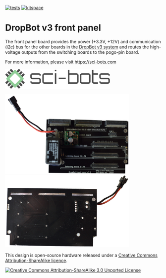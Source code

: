 [![tests](https://github.com/sci-bots/dropbot-front-panel.kicad/actions/workflows/build.yml/badge.svg)](https://github.com/sci-bots/dropbot-front-panel.kicad/actions/workflows/build.yml)
[![kitspace](https://img.shields.io/website?down_color=red&down_message=no&label=kitspace&up_color=sucess&up_message=ok&url=https%3A%2F%2Fkitspace.org%2Fboards%2Fgithub.com%2Fsci-bots%2Fdropbot-front-panel.kicad)](https://kitspace.org/boards/github.com/sci-bots/dropbot-front-panel.kicad)
# DropBot v3 front panel

The front panel board provides the power (+3.3V, +12V) and communication (i2c) bus for the other boards in the [DropBot v3 system][dropbot] and routes the high-voltage outputs from the switching boards to the pogo-pin board.

For more information, please visit https://sci-bots.com

[![Sci-Bots logo](docs/png/sci-bots-logo.png)][sci-bots]

[![front](docs/png/front-small.png)](png/front.png)
[![back](docs/png/back-small.png)](png/back.png)

This design is open-source hardware released under a [Creative Commons Attribution-ShareAlike licence][cc-by-sa].

[![Creative Commons Attribution-ShareAlike 3.0 Unported License](https://i.creativecommons.org/l/by-sa/3.0/88x31.png)][cc-by-sa]

[dropbot]: https://github.com/sci-bots/dropbot-v3
[sci-bots]: https://sci-bots.com/
[cc-by-sa]: http://creativecommons.org/licenses/by-sa/3.0

